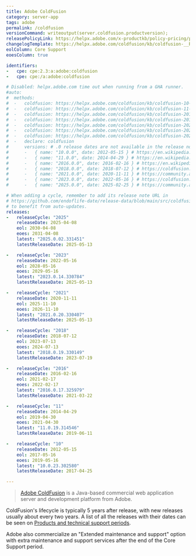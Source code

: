 ```yaml
---
title: Adobe ColdFusion
category: server-app
tags: adobe
permalink: /coldfusion
versionCommand: writeoutput(server.coldfusion.productversion);
releasePolicyLink: https://helpx.adobe.com/x-productkb/policy-pricing/policy_enterprise_lifecycle.html
changelogTemplate: https://helpx.adobe.com/coldfusion/kb/coldfusion-__RELEASE_CYCLE__-updates.html
eolColumn: Core Support
eoesColumn: true

identifiers:
-   cpe: cpe:2.3:a:adobe:coldfusion
-   cpe: cpe:/a:adobe:coldfusion

# Disabled: helpx.adobe.com time out when running from a GHA runner.
#auto:
#  methods:
#  -   coldfusion: https://helpx.adobe.com/coldfusion/kb/coldfusion-10-updates.html
#  -   coldfusion: https://helpx.adobe.com/coldfusion/kb/coldfusion-11-updates.html
#  -   coldfusion: https://helpx.adobe.com/coldfusion/kb/coldfusion-2016-updates.html
#  -   coldfusion: https://helpx.adobe.com/coldfusion/kb/coldfusion-2018-updates.html
#  -   coldfusion: https://helpx.adobe.com/coldfusion/kb/coldfusion-2021-updates.html
#  -   coldfusion: https://helpx.adobe.com/coldfusion/kb/coldfusion-2023-updates.html
#  -   coldfusion: https://helpx.adobe.com/coldfusion/kb/coldfusion-2025-updates.html
#  -   declare: coldfusion
#      versions: # .0 release dates are not available in the release notes
#      -   { name: "10.0.0", date: 2012-05-15 } # https://en.wikipedia.org/wiki/Adobe_ColdFusion#Adobe_ColdFusion_10
#      -   { name: "11.0.0", date: 2014-04-29 } # https://en.wikipedia.org/wiki/Adobe_ColdFusion#Adobe_ColdFusion_11
#      -   { name: "2016.0.0", date: 2016-02-16 } # https://en.wikipedia.org/wiki/Adobe_ColdFusion#Adobe_ColdFusion_(2016_Release)
#      -   { name: "2018.0.0", date: 2018-07-12 } # https://coldfusion.adobe.com/2018/07/new-coldfusion-release-adds-performance-monitoring-toolset-for-measuring-monitoring-and-managing-high-performing-web-apps/
#      -   { name: "2021.0.0", date: 2020-11-11 } # https://community.adobe.com/t5/coldfusion-discussions/introducing-adobe-coldfusion-2021-release/m-p/11585468
#      -   { name: "2023.0.0", date: 2022-05-16 } # https://coldfusion.adobe.com/2023/05/coldfusion2023-release/
#      -   { name: "2025.0.0", date: 2025-02-25 } # https://community.adobe.com/t5/coldfusion-discussions/now-live-adobe-coldfusion-2025-release/td-p/15176421

# When adding a cycle, remember to add its release note URL in
# https://github.com/endoflife-date/release-data/blob/main/src/coldfusion.py
# to benefit from auto-updates.
releases:
-   releaseCycle: "2025"
    releaseDate: 2025-04-08
    eol: 2030-04-08
    eoes: 2031-04-08
    latest: "2025.0.02.331451"
    latestReleaseDate: 2025-05-13

-   releaseCycle: "2023"
    releaseDate: 2022-05-16
    eol: 2028-05-16
    eoes: 2029-05-16
    latest: "2023.0.14.330784"
    latestReleaseDate: 2025-05-13

-   releaseCycle: "2021"
    releaseDate: 2020-11-11
    eol: 2025-11-10
    eoes: 2026-11-10
    latest: "2021.0.20.330407"
    latestReleaseDate: 2025-05-13

-   releaseCycle: "2018"
    releaseDate: 2018-07-12
    eol: 2023-07-13
    eoes: 2024-07-13
    latest: "2018.0.19.330149"
    latestReleaseDate: 2023-07-19

-   releaseCycle: "2016"
    releaseDate: 2016-02-16
    eol: 2021-02-17
    eoes: 2022-02-17
    latest: "2016.0.17.325979"
    latestReleaseDate: 2021-03-22

-   releaseCycle: "11"
    releaseDate: 2014-04-29
    eol: 2019-04-30
    eoes: 2021-04-30
    latest: "11.0.19.314546"
    latestReleaseDate: 2019-06-11

-   releaseCycle: "10"
    releaseDate: 2012-05-15
    eol: 2017-05-16
    eoes: 2019-05-16
    latest: "10.0.23.302580"
    latestReleaseDate: 2017-04-25

---
```


> [Adobe ColdFusion](https://www.adobe.com/products/coldfusion-family.html) is a Java-based commercial
> web application server and development platform from Adobe.

ColdFusion's lifecycle is typically 5 years after release, with new releases usually about every two
years. A list of all the releases with their dates can be seen on
[Products and technical support periods](https://helpx.adobe.com/support/programs/eol-matrix.html).

Adobe also commercialize an "Extended maintenance and support" option with extra maintenance and
support services after the end of the Core Support period.
